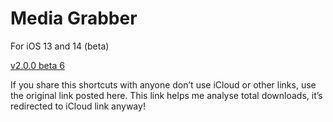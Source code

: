 # Media Grabber

For iOS 13 and 14 (beta)

[v2.0.0 beta 6](https://kutt.it/mg2b6)

If you share this shortcuts with anyone don’t use iCloud or other links, use the original link posted here. This link helps me analyse total downloads, it’s redirected to iCloud link anyway!
